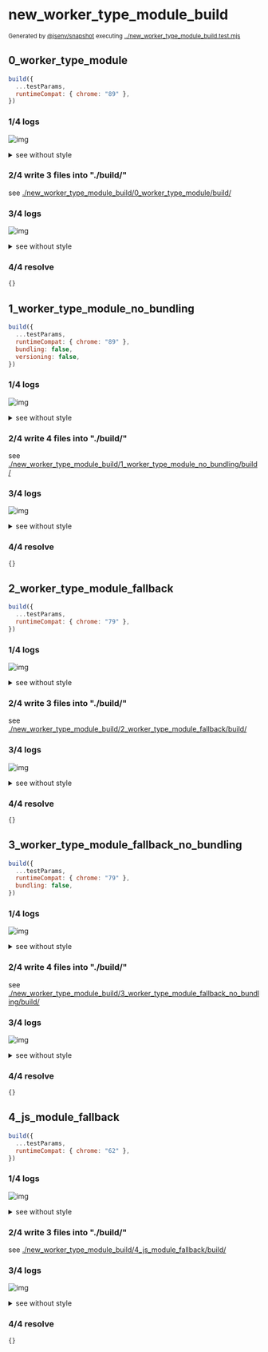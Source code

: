# new_worker_type_module_build

<sub>
  Generated by <a href="https://github.com/jsenv/core/tree/main/packages/independent/snapshot">@jsenv/snapshot</a> executing <a href="../new_worker_type_module_build.test.mjs">../new_worker_type_module_build.test.mjs</a>
</sub>

## 0_worker_type_module

```js
build({
  ...testParams,
  runtimeCompat: { chrome: "89" },
})
```

### 1/4 logs

![img](new_worker_type_module_build/0_worker_type_module/log_group.svg)

<details>
  <summary>see without style</summary>

```console

build "./main.html"
⠋ generate source graph
✔ generate source graph (done in <X> second)
⠋ bundle "js_module"
✔ bundle "js_module" (done in <X> second)
⠋ generate build graph
✔ generate build graph (done in <X> second)
⠋ write files in build directory

```

</details>


### 2/4 write 3 files into "./build/"

see [./new_worker_type_module_build/0_worker_type_module/build/](./new_worker_type_module_build/0_worker_type_module/build/)

### 3/4 logs

![img](new_worker_type_module_build/0_worker_type_module/log_group_1.svg)

<details>
  <summary>see without style</summary>

```console
✔ write files in build directory (done in <X> second)
--- build files ---  
- html : 1 (326 B / 31 %)
- js   : 2 (723 B / 69 %)
- total: 3 (1 kB / 100 %)
--------------------
```

</details>


### 4/4 resolve

```js
{}
```

## 1_worker_type_module_no_bundling

```js
build({
  ...testParams,
  runtimeCompat: { chrome: "89" },
  bundling: false,
  versioning: false,
})
```

### 1/4 logs

![img](new_worker_type_module_build/1_worker_type_module_no_bundling/log_group.svg)

<details>
  <summary>see without style</summary>

```console

build "./main.html"
⠋ generate source graph
✔ generate source graph (done in <X> second)
⠋ generate build graph
✔ generate build graph (done in <X> second)
⠋ write files in build directory

```

</details>


### 2/4 write 4 files into "./build/"

see [./new_worker_type_module_build/1_worker_type_module_no_bundling/build/](./new_worker_type_module_build/1_worker_type_module_no_bundling/build/)

### 3/4 logs

![img](new_worker_type_module_build/1_worker_type_module_no_bundling/log_group_1.svg)

<details>
  <summary>see without style</summary>

```console
✔ write files in build directory (done in <X> second)
--- build files ---  
- html : 1 (315 B / 29 %)
- js   : 3 (774 B / 71 %)
- total: 4 (1 kB / 100 %)
--------------------
```

</details>


### 4/4 resolve

```js
{}
```

## 2_worker_type_module_fallback

```js
build({
  ...testParams,
  runtimeCompat: { chrome: "79" },
})
```

### 1/4 logs

![img](new_worker_type_module_build/2_worker_type_module_fallback/log_group.svg)

<details>
  <summary>see without style</summary>

```console

build "./main.html"
⠋ generate source graph
✔ generate source graph (done in <X> second)
⠋ bundle "js_module"
✔ bundle "js_module" (done in <X> second)
⠋ generate build graph
✔ generate build graph (done in <X> second)
⠋ write files in build directory

```

</details>


### 2/4 write 3 files into "./build/"

see [./new_worker_type_module_build/2_worker_type_module_fallback/build/](./new_worker_type_module_build/2_worker_type_module_fallback/build/)

### 3/4 logs

![img](new_worker_type_module_build/2_worker_type_module_fallback/log_group_1.svg)

<details>
  <summary>see without style</summary>

```console
✔ write files in build directory (done in <X> second)
--- build files ---  
- html : 1 (18 kB / 89 %)
- js   : 2 (2 kB / 11 %)
- total: 3 (20 kB / 100 %)
--------------------
```

</details>


### 4/4 resolve

```js
{}
```

## 3_worker_type_module_fallback_no_bundling

```js
build({
  ...testParams,
  runtimeCompat: { chrome: "79" },
  bundling: false,
})
```

### 1/4 logs

![img](new_worker_type_module_build/3_worker_type_module_fallback_no_bundling/log_group.svg)

<details>
  <summary>see without style</summary>

```console

build "./main.html"
⠋ generate source graph
✔ generate source graph (done in <X> second)
⠋ generate build graph
✔ generate build graph (done in <X> second)
⠋ write files in build directory

```

</details>


### 2/4 write 4 files into "./build/"

see [./new_worker_type_module_build/3_worker_type_module_fallback_no_bundling/build/](./new_worker_type_module_build/3_worker_type_module_fallback_no_bundling/build/)

### 3/4 logs

![img](new_worker_type_module_build/3_worker_type_module_fallback_no_bundling/log_group_1.svg)

<details>
  <summary>see without style</summary>

```console
✔ write files in build directory (done in <X> second)
--- build files ---  
- html : 1 (18 kB / 51 %)
- js   : 3 (17 kB / 49 %)
- total: 4 (35 kB / 100 %)
--------------------
```

</details>


### 4/4 resolve

```js
{}
```

## 4_js_module_fallback

```js
build({
  ...testParams,
  runtimeCompat: { chrome: "62" },
})
```

### 1/4 logs

![img](new_worker_type_module_build/4_js_module_fallback/log_group.svg)

<details>
  <summary>see without style</summary>

```console

build "./main.html"
⠋ generate source graph
✔ generate source graph (done in <X> second)
⠋ bundle "js_module"
✔ bundle "js_module" (done in <X> second)
⠋ generate build graph
✔ generate build graph (done in <X> second)
⠋ write files in build directory

```

</details>


### 2/4 write 3 files into "./build/"

see [./new_worker_type_module_build/4_js_module_fallback/build/](./new_worker_type_module_build/4_js_module_fallback/build/)

### 3/4 logs

![img](new_worker_type_module_build/4_js_module_fallback/log_group_1.svg)

<details>
  <summary>see without style</summary>

```console
✔ write files in build directory (done in <X> second)
--- build files ---  
- html : 1 (17 kB / 89 %)
- js   : 2 (2 kB / 11 %)
- total: 3 (19 kB / 100 %)
--------------------
```

</details>


### 4/4 resolve

```js
{}
```